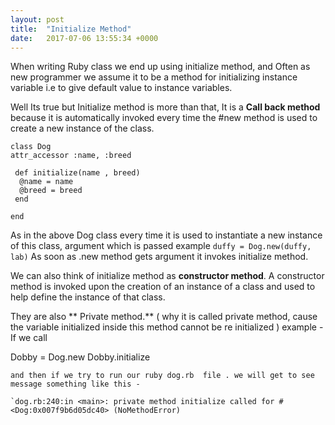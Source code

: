 ```yaml
---
layout: post
title:  "Initialize Method"
date:   2017-07-06 13:55:34 +0000
---
```



When writing Ruby class we end up using initialize method, and Often as new programmer we assume it to be a method for initializing instance variable i.e to give default value to instance variables. 

Well Its true but Initialize method is more than that, It is a **Call back method** because it is automatically invoked every time the #new method is used to create a new instance of the class.
```
class Dog 
attr_accessor :name, :breed

 def initialize(name , breed)
  @name = name 
  @breed = breed 
 end 
 
end 
``` 
As in the above Dog class every time it is used to instantiate a new instance of this class, argument which is passed example `duffy = Dog.new(duffy, lab)` As soon as .new method gets argument it invokes initialize method. 

We can also think of initialize method as **constructor method**. A constructor method is invoked upon the creation of an instance of a class and used to help define the instance of that class.

They are also ** Private method.** ( why it is called private method, cause the variable initialized inside this method cannot be re initialized ) example -  If we call 

  Dobby = Dog.new
  Dobby.initialize
	
	and then if we try to run our ruby dog.rb  file . we will get to see message something like this -
	
	`dog.rb:240:in <main>: private method initialize called for #<Dog:0x007f9b6d05dc40> (NoMethodError)



